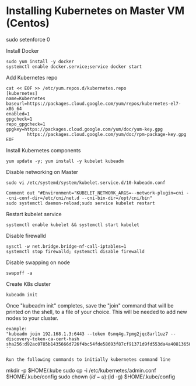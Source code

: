 # Installing Kubernetes on Master VM (Centos)

sudo setenforce 0

Install Docker
```
sudo yum install -y docker
systemctl enable docker.service;service docker start

```
Add Kubernetes repo 

```
cat << EOF >> /etc/yum.repos.d/kubernetes.repo
[kubernetes]
name=Kubernetes
baseurl=https://packages.cloud.google.com/yum/repos/kubernetes-el7-x86_64
enabled=1
gpgcheck=1
repo_gpgcheck=1
gpgkey=https://packages.cloud.google.com/yum/doc/yum-key.gpg
        https://packages.cloud.google.com/yum/doc/rpm-package-key.gpg
EOF

```

Install Kubernetes components
```
yum update -y; yum install -y kubelet kubeadm
```
Disable networking on Master
```
sudo vi /etc/systemd/system/kubelet.service.d/10-kubeadm.conf

Comment out "#Environment="KUBELET_NETWORK_ARGS=--network-plugin=cni --cni-conf-dir=/etc/cni/net.d --cni-bin-dir=/opt/cni/bin"
sudo systemctl daemon-reload;sudo service kubelet restart
```
Restart kubelet service
```
systemctl enable kubelet && systemctl start kubelet
```
Disable firewalld
```
sysctl -w net.bridge.bridge-nf-call-iptables=1
systemctl stop firewalld; systemctl disable firewalld
```

Disable swapping on node
```
swapoff -a
```
Create K8s cluster
```
kubeadm init
```
Once "kubeadm init" completes, save the "join" command that will be printed on the shell, to a file of your choice. This will be needed to add new nodes to your cluster.

```
example:
"kubeadm join 192.168.1.3:6443 --token 0smq4g.7pmg2jqc8arl1uz7 --discovery-token-ca-cert-hash sha256:d92ac0785b1435666d726f4bc54fde58693f87cf91371d9fd553da4a40813650"
``

Run the following commands to initially kubernetes command line
```
mkdir -p $HOME/.kube
sudo cp -i /etc/kubernetes/admin.conf $HOME/.kube/config
sudo chown $(id -u):$(id -g) $HOME/.kube/config
```
